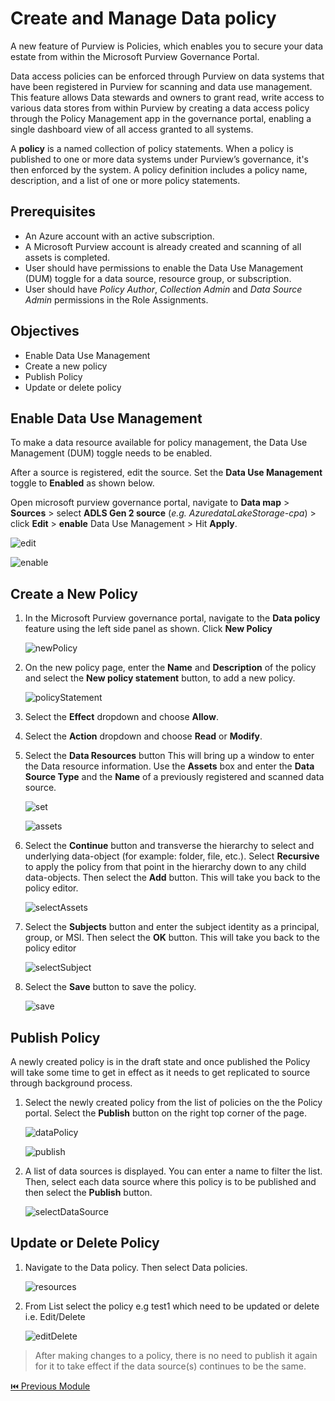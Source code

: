 # Create and Manage Data policy

A new feature of Purview is Policies, which enables you to secure your data estate from within the Microsoft Purview Governance Portal.

Data access policies can be enforced through Purview on data systems that have been registered in Purview for scanning and data use management. 
This feature allows Data stewards and owners to grant read, write access to various data stores from within Purview by creating a data access policy through the Policy Management app in the governance portal, enabling a single dashboard view of all access granted to all systems.

A **policy** is a named collection of policy statements. When a policy is published to one or more data systems under Purview’s governance, it's then enforced by the system. 
A policy definition includes a policy name, description, and a list of one or more policy statements.

## Prerequisites

* An Azure account with an active subscription.
* A Microsoft Purview account is already created and scanning of all assets is completed.
* User should have permissions to enable the Data Use Management (DUM) toggle for a data source, resource group, or subscription.
* User should have *Policy Author*, *Collection Admin* and *Data Source Admin* permissions in the Role Assignments.

## Objectives

* Enable Data Use Management
* Create a new policy
* Publish Policy
* Update or delete policy

## Enable Data Use Management

To make a data resource available for policy management, the Data Use Management (DUM) toggle needs to be enabled. 

After a source is registered, edit the source. Set the **Data Use Management** toggle to **Enabled** as shown below.

Open microsoft purview governance portal, 
navigate to **Data map** > **Sources** > select **ADLS Gen 2 source** (*e.g.  AzuredataLakeStorage-cpa*) > click **Edit** > **enable** Data Use Management > Hit **Apply**.

![edit](./assets/10-1_edit.jpg "edit")
    
![enable](./assets/10-2_enable.jpg "enable")

## Create a New Policy

1. In the Microsoft Purview governance portal, navigate to the **Data policy** feature using the left side panel as shown. Click **New Policy**

    ![newPolicy](./assets/10-3_new_policy.jpg "new policy")

2. On the new policy page, enter the **Name** and **Description** of the policy and select the **New policy statement** button, to add a new policy.

    ![policyStatement](./assets/10-4_policy_statement.jpg "policy statement")

3. Select the **Effect** dropdown and choose **Allow**.
4. Select the **Action** dropdown and choose **Read** or **Modify**.
5. Select the **Data Resources** button This will bring up a window to enter the Data resource information. Use the **Assets** box and enter the **Data Source Type** and the **Name** of a previously registered and scanned data source.

    ![set](./assets/10-5_set.jpg "set")
    
    ![assets](./assets/10-6_assets.jpg "assets")

6. Select the **Continue** button and transverse the hierarchy to select and underlying data-object (for example: folder, file, etc.). Select **Recursive** to apply the policy from that point in the hierarchy down to any child data-objects. Then select the **Add** button. This will take you back to the policy editor.

    ![selectAssets](./assets/10-7_select_assets.jpg "select assets")

7. Select the **Subjects** button and enter the subject identity as a principal, group, or MSI. Then select the **OK** button. This will take you back to the policy editor

    ![selectSubject](./assets/10-8_select_subject.jpg "select subject")

8. Select the **Save** button to save the policy.

    ![save](./assets/10-9_save.jpg "save")

## Publish Policy

A newly created policy is in the draft state and once published the Policy will take some time to get in effect as it needs to get replicated to source through background process.

1. Select the newly created policy from the list of policies on the the Policy portal. Select the **Publish** button on the right top corner of the page.

    ![dataPolicy](./assets/10-10_data_policy.jpg "data policy")
    
    ![publish](./assets/10-11_publish.jpg "publish")

2. A list of data sources is displayed. You can enter a name to filter the list. Then, select each data source where this policy is to be published and then select the **Publish** button.

    ![selectDataSource](./assets/10-12_select_data_source.jpg "select Data source")
    
## Update or Delete Policy

1.	Navigate to the Data policy. Then select Data policies.

    ![resources](./assets/10-13_resouces.jpg "resources")
    
2.	From List select the policy e.g test1 which need to be updated or delete i.e. Edit/Delete
    
    ![editDelete](./assets/10-14_edit_delete.jpg "edit delete")
    
> After making changes to a policy, there is no need to publish it again for it to take effect if the data source(s) continues to be the same.

[ ⏮️ Previous Module](../06_view-data-insights/documentation.md)
